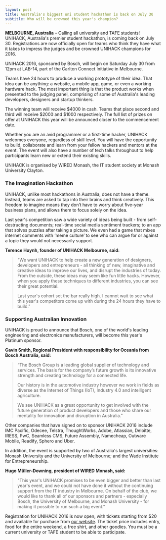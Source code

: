 ```yaml
---
layout: post
title: Australia's biggest uni student hackathon is back on July 30
subtitle: Who will be crowned this year's champion?
---
```


**MELBOURNE, Australia** – Calling all university and TAFE students! UNIHACK, Australia's premier student hackathon, is coming back on July 30. Registrations are now officially open for teams who think they have what it takes to impress the judges and be crowned UNIHACK champions for 2016.

UNIHACK 2016, sponsored by Bosch, will begin on Saturday July 30 from 12pm at LAB-14, part of the Carlton Connect Initiative in Melbourne.

Teams have 24 hours to produce a working prototype of their idea. That idea can be anything: a website, a mobile app, game, or even a working hardware hack. The most important thing is that the product works when presented to the judging panel, comprising of some of Australia's leading developers, designers and startup thinkers.

The winning team will receive $4000 in cash. Teams that place second and third will receive $2000 and $1000 respectively. The full list of prizes on offer at UNIHACK this year will be announced closer to the commencement date.

Whether you are an avid programmer or a first-time hacker, UNIHACK welcomes everyone, regardless of skill level. You will have the opportunity to build, collaborate and learn from your fellow hackers and mentors at the event. The event will also have a number of tech talks throughout to help participants learn new or extend their existing skills.

UNIHACK is organised by WIRED Monash, the IT student society at Monash University Clayton.

### The Imagination Hackathon

UNIHACK, unlike most hackathons in Australia, does not have a theme. Instead, teams are asked to tap into their brains and think creatively. This freedom to imagine means they don’t have to worry about five-year business plans, and allows them to focus solely on the idea.

Last year's competition saw a wide variety of ideas being built - from self-destructing documents; real-time social media sentiment trackers; to an app that solves puzzles after taking a picture. We even had a game that mixes internet comments with ‘meme culture’ to see who can argue for or against a topic they would not necessarily support.

**Terence Huynh, founder of UNIHACK Melbourne, said:**

> "We want UNIHACK to help create a new generation of designers, developers and entrepreneurs - all thinking of new, imaginative and creative ideas to improve our lives, and disrupt the industries of today. From the outside, these ideas may seem like fun little hacks. However, when you apply these techniques to different industries, you can see their great potential.
>
> Last year's cohort set the bar really high. I cannot wait to see what this year's competitors come up with during the 24 hours they have to build."

### Supporting Australian Innovation

UNIHACK is proud to announce that Bosch, one of the world's leading engineering and electronics manufacturers, will become this year's Platinum sponsor.

**Gavin Smith, Regional President with responsibility for Oceania from Bosch Australia, said:**

>“The Bosch Group is a leading global supplier of technology and services. The basis for the company’s future growth is its innovative strength and creating technology for a connected life.
>
> Our history is in the automotive industry however we work in fields as diverse as the Internet of Things (IoT), Industry 4.0 and intelligent agriculture.
>
> We see UNIHACK as a great opportunity to get involved with the future generation of product developers and those who share our mentality for innovation and disruption in Australia.”

Other companies that have signed on to sponsor UNIHACK 2016 include IMC Pacific, Odecee, Telstra, ThoughtWorks, Adobe, Atlassian, Deloitte, IRESS, PwC, Seamless CMS, Future Assembly, Namecheap, Outware Mobile, Readify, Sphero and Uber.

In addition, the event is supported by two of Australia's largest universities: Monash University and the University of Melbourne; and the Wade Institute for Entrepreneurship.

**Hugo Müller-Downing, president of WIRED Monash, said:**

>"This year's UNIHACK promises to be even bigger and better than last year's event, and we could not have done it without the continuing support from the IT industry in Melbourne. On behalf of the club, we would like to thank all of our sponsors and partners - especially Bosch, the University of Melbourne, and Monash University - for making it possible to run such a big event."

Registration for UNIHACK 2016 is now open, with tickets starting from $20 and available for purchase from [our website](http://unihack.net). The ticket price includes entry, food for the entire weekend, a free shirt, and other goodies. You must be a current university or TAFE student to be able to participate.
